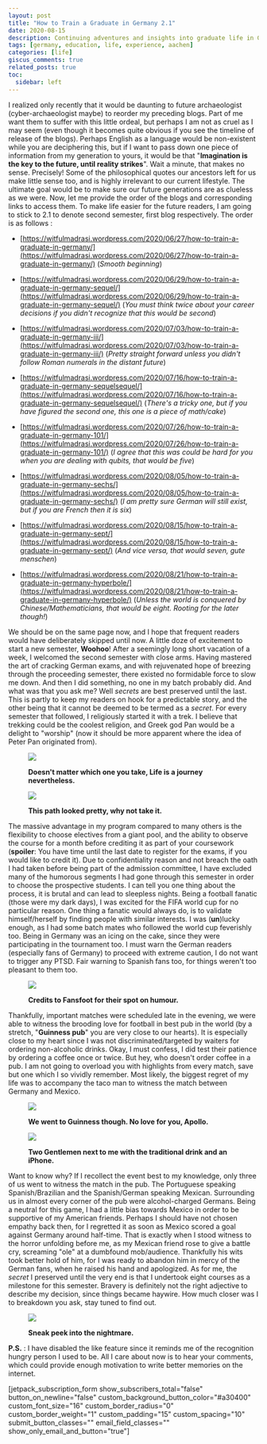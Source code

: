 ```yaml
---
layout: post
title: "How to Train a Graduate in Germany 2.1"
date: 2020-08-15
description: Continuing adventures and insights into graduate life in Germany, exploring academic challenges and cultural experiences
tags: [germany, education, life, experience, aachen]
categories: [life]
giscus_comments: true
related_posts: true
toc:
  sidebar: left
---
```


I realized only recently that it would be daunting to future archaeologist (cyber-archaeologist maybe) to reorder my preceding blogs. Part of me want them to suffer with this little ordeal, but perhaps I am not as cruel as I may seem (even though it becomes quite obvious if you see the timeline of release of the blogs). Perhaps English as a language would be non-existent while you are deciphering this, but if I want to pass down one piece of information from my generation to yours, it would be that "**Imagination is the key to the future, until reality strikes**". Wait a minute, that makes no sense. Precisely! Some of the philosophical quotes our ancestors left for us make little sense too, and is highly irrelevant to our current lifestyle. The ultimate goal would be to make sure our future generations are as clueless as we were. Now, let me provide the order of the blogs and corresponding links to access them. To make life easier for the future readers, I am going to stick to 2.1 to denote second semester, first blog respectively. The order is as follows :

- [https://witfulmadrasi.wordpress.com/2020/06/27/how-to-train-a-graduate-in-germany/](https://witfulmadrasi.wordpress.com/2020/06/27/how-to-train-a-graduate-in-germany/) (_Smooth beginning_)

- [https://witfulmadrasi.wordpress.com/2020/06/29/how-to-train-a-graduate-in-germany-sequel/](https://witfulmadrasi.wordpress.com/2020/06/29/how-to-train-a-graduate-in-germany-sequel/) (_You must think twice about your career decisions if you didn't recognize that this would be second_)

- [https://witfulmadrasi.wordpress.com/2020/07/03/how-to-train-a-graduate-in-germany-iii/](https://witfulmadrasi.wordpress.com/2020/07/03/how-to-train-a-graduate-in-germany-iii/) (_Pretty straight forward unless you didn't follow Roman numerals in the distant future_)

- [https://witfulmadrasi.wordpress.com/2020/07/16/how-to-train-a-graduate-in-germany-sequelsequel/](https://witfulmadrasi.wordpress.com/2020/07/16/how-to-train-a-graduate-in-germany-sequelsequel/) (_There's a tricky one, but if you have figured the second one, this one is a piece of math/cake_)

- [https://witfulmadrasi.wordpress.com/2020/07/26/how-to-train-a-graduate-in-germany-101/](https://witfulmadrasi.wordpress.com/2020/07/26/how-to-train-a-graduate-in-germany-101/) (_I agree that this was could be hard for you when you are dealing with qubits, that would be five_)

- [https://witfulmadrasi.wordpress.com/2020/08/05/how-to-train-a-graduate-in-germany-sechs/](https://witfulmadrasi.wordpress.com/2020/08/05/how-to-train-a-graduate-in-germany-sechs/) (_I am pretty sure German will still exist, but if you are French then it is six_)

- [https://witfulmadrasi.wordpress.com/2020/08/15/how-to-train-a-graduate-in-germany-sept/](https://witfulmadrasi.wordpress.com/2020/08/15/how-to-train-a-graduate-in-germany-sept/) (_And vice versa, that would seven, gute menschen_)

- [https://witfulmadrasi.wordpress.com/2020/08/21/how-to-train-a-graduate-in-germany-hyperbole/](https://witfulmadrasi.wordpress.com/2020/08/21/how-to-train-a-graduate-in-germany-hyperbole/) (_Unless the world is conquered by Chinese/Mathematicians, that would be eight. Rooting for the later though!_)

We should be on the same page now, and I hope that frequent readers would have deliberately skipped until now. A little doze of excitement to start a new semester, **Woohoo**! After a seemingly long short vacation of a week, I welcomed the second semester with close arms. Having mastered the art of cracking German exams, and with rejuvenated hope of breezing through the proceeding semester, there existed no formidable force to slow me down. And then I did something, no one in my batch probably did. And what was that you ask me? Well _secrets_ are best preserved until the last. This is partly to keep my readers on hook for a predictable story, and the other being that it cannot be deemed to be termed as a _secret_. For every semester that followed, I religiously started it with a trek. I believe that trekking could be the coolest religion, and Greek god Pan would be a delight to "worship" (now it should be more apparent where the idea of Peter Pan originated from).

<figure>

![](/assets/img/posts/dsc_8649.jpg)

<figcaption>

**Doesn't matter which one you take, Life is a journey nevertheless.**

</figcaption>

</figure>

<figure>

![](/assets/img/posts/dsc_8676.jpg)

<figcaption>

**This path looked pretty, why not take it.**

</figcaption>

</figure>

The massive advantage in my program compared to many others is the flexibility to choose electives from a giant pool, and the ability to observe the course for a month before crediting it as part of your coursework (**spoiler**: You have time until the last date to register for the exams, if you would like to credit it). Due to confidentiality reason and not breach the oath I had taken before being part of the admission committee, I have excluded many of the humorous segments I had gone through this semester in order to choose the prospective students. I can tell you one thing about the process, it is brutal and can lead to sleepless nights. Being a football fanatic (those were my dark days), I was excited for the FIFA world cup for no particular reason. One thing a fanatic would always do, is to validate himself/herself by finding people with similar interests. I was (**un**)lucky enough, as I had some batch mates who followed the world cup feverishly too. Being in Germany was an icing on the cake, since they were participating in the tournament too. I must warn the German readers (especially fans of Germany) to proceed with extreme caution, I do not want to trigger any PTSD. Fair warning to Spanish fans too, for things weren't too pleasant to them too.

<figure>

![](/assets/img/posts/img-20170704-wa0000.jpg)

<figcaption>

**Credits to Fansfoot for their spot on humour.**

</figcaption>

</figure>

Thankfully, important matches were scheduled late in the evening, we were able to witness the brooding love for football in best pub in the world (by a stretch, "**Guinness pub**" you are very close to our hearts). It is especially close to my heart since I was not discriminated/targeted by waiters for ordering non-alcoholic drinks. Okay, I must confess, I did test their patience by ordering a coffee once or twice. But hey, who doesn't order coffee in a pub. I am not going to overload you with highlights from every match, save but one which I so vividly remember. Most likely, the biggest regret of my life was to accompany the taco man to witness the match between Germany and Mexico.

<figure>

![](/assets/img/posts/img-20180616-wa0008.jpg)

<figcaption>

**We went to Guinness though. No love for you, Apollo.**

</figcaption>

</figure>

<figure>

![](/assets/img/posts/img-20180615-wa0011.jpg)

<figcaption>

**Two Gentlemen next to me with the traditional drink and an iPhone.**

</figcaption>

</figure>

Want to know why? If I recollect the event best to my knowledge, only three of us went to witness the match in the pub. The Portuguese speaking Spanish/Brazilian and the Spanish/German speaking Mexican. Surrounding us in almost every corner of the pub were alcohol-charged Germans. Being a neutral for this game, I had a little bias towards Mexico in order to be supportive of my American friends. Perhaps I should have not chosen empathy back then, for I regretted it as soon as Mexico scored a goal against Germany around half-time. That is exactly when I stood witness to the horror unfolding before me, as my Mexican friend rose to give a battle cry, screaming "ole" at a dumbfound mob/audience. Thankfully his wits took better hold of him, for I was ready to abandon him in mercy of the German fans, when he raised his hand and apologized. As for me, the _secret_ I preserved until the very end is that I undertook eight courses as a milestone for this semester. Bravery is definitely not the right adjective to describe my decision, since things became haywire. How much closer was I to breakdown you ask, stay tuned to find out.

<figure>

![](/assets/img/posts/img-20180621-wa0008.jpg)

<figcaption>

**Sneak peek into the nightmare.**

</figcaption>

</figure>

**P.S.** : I have disabled the like feature since it reminds me of the recognition hungry person I used to be. All I care about now is to hear your comments, which could provide enough motivation to write better memories on the internet.

\[jetpack\_subscription\_form show\_subscribers\_total="false" button\_on\_newline="false" custom\_background\_button\_color="#a30400" custom\_font\_size="16" custom\_border\_radius="0" custom\_border\_weight="1" custom\_padding="15" custom\_spacing="10" submit\_button\_classes="" email\_field\_classes="" show\_only\_email\_and\_button="true"\]

